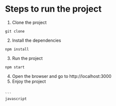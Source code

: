 # Steps to run the project

1. Clone the project

```
git clone
```

2. Install the dependencies

```
npm install
```

3. Run the project

```
npm start
```

4. Open the browser and go to http://localhost:3000
5. Enjoy the project

````

```
javascript

````


